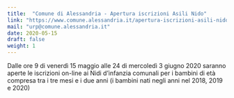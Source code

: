 ```yaml
---
title:  "Comune di Alessandria - Apertura iscrizioni Asili Nido"
link: "https://www.comune.alessandria.it/apertura-iscrizioni-asili-nido"
mail: "urp@comune.alessandria.it"
date: 2020-05-15
draft: false
weight: 1
---
```


Dalle ore 9 di venerdì 15 maggio alle 24 di mercoledì 3 giugno 2020 saranno aperte le iscrizioni on-line ai Nidi d’infanzia comunali per i bambini di età compresa tra i tre mesi e i due anni (i bambini nati negli anni nel 2018, 2019 e 2020)
